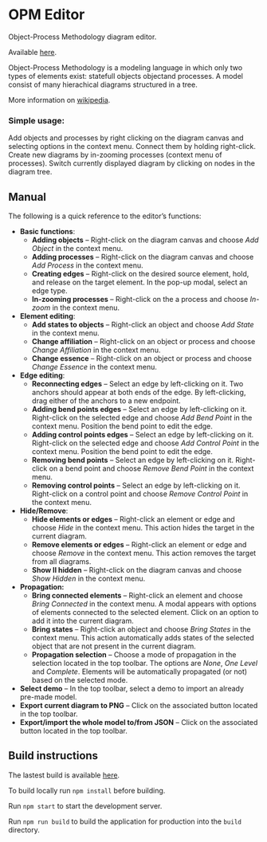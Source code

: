 # OPM Editor
Object-Process Methodology diagram editor.

Available [here](https://opm-editor.netlify.app/).

Object-Process Methodology is a modeling language in which only two types of elements exist: statefull objects objectand processes. A model consist of many hierachical diagrams structured in a tree.

More information on [wikipedia](https://en.wikipedia.org/wiki/Object_Process_Methodology).

### Simple usage:
Add objects and processes by right clicking on the diagram canvas and selecting options in the context menu. Connect them by holding right-click. Create new diagrams by in-zooming processes (context menu of processes). Switch currently displayed diagram by clicking on nodes in the diagram tree.

## Manual 

The following is a quick reference to the editor’s functions:
- **Basic functions**:
  - **Adding objects** – Right-click on the diagram canvas and choose *Add Object* in the context menu.
  - **Adding processes** – Right-click on the diagram canvas and choose *Add Process* in the context menu.
  - **Creating edges** – Right-click on the desired source element, hold, and release on the target element. In the pop-up modal, select an edge type.
  - **In-zooming processes** – Right-click on the a process and choose *In-zoom* in the context menu.
- **Element editing**:
  - **Add states to objects** – Right-click an object and choose *Add State* in the context menu.
  - **Change affiliation** – Right-click on an object or process and choose *Change Affiliation* in the context menu.
  - **Change essence** – Right-click on an object or process and choose *Change Essence* in the context menu.
- **Edge editing**:
  - **Reconnecting edges** – Select an edge by left-clicking on it. Two anchors should appear at both ends of the edge. By left-clicking, drag either of the anchors to a new endpoint.
  - **Adding bend points edges** – Select an edge by left-clicking on it. Right-click on the selected edge and choose *Add Bend Point* in the context menu. Position the bend point to edit the edge.
  - **Adding control points edges** – Select an edge by left-clicking on it. Right-click on the selected edge and choose *Add Control Point* in the context menu. Position the bend point to edit the edge.
  - **Removing bend points** – Select an edge by left-clicking on it. Right-click on a bend point and choose *Remove Bend Point* in the context menu.
  - **Removing control points** – Select an edge by left-clicking on it. Right-click on a control point and choose *Remove Control Point* in the context menu.
- **Hide/Remove**:
  - **Hide elements or edges** – Right-click an element or edge and choose *Hide* in the context menu. This action hides the target in the current diagram.
  - **Remove elements or edges** – Right-click an element or edge and choose *Remove* in the context menu. This action removes the target from all diagrams.
  - **Show ll hidden** – Right-click on the diagram canvas and choose *Show Hidden* in the context menu.
- **Propagation:**
  - **Bring connected elements** – Right-click an element and choose *Bring Connected* in the context menu. A modal appears with options of elements connected to the selected element. Click on an option to add it into the current diagram.
  - **Bring states** – Right-click an object and choose *Bring States* in the context menu.
This action automatically adds states of the selected object that are not present in the current diagram.
  - **Propagation selection** – Choose a mode of propagation in the selection located in the top toolbar. The options are *None*, *One Level* and *Complete*. Elements will be automatically propagated (or not) based on the selected mode.
- **Select demo** – In the top toolbar, select a demo to import an already pre-made model.
- **Export current diagram to PNG** – Click on the associated button located in the top toolbar.
- **Export/import the whole model to/from JSON** – Click on the associated button located in the top toolbar.


## Build instructions
The lastest build is available [here](https://opm-editor.netlify.app/).

To build locally run `npm install` before building.

Run `npm start` to start the development server.

Run `npm run build` to build the application for production into the `build` directory.

